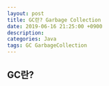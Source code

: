 ```yaml
---
layout: post
title: GC란? Garbage Collection
date: 2019-06-16 21:25:00 +0900
description:
categories: Java
tags: GC GarbageCollection 
---
```


## GC란?